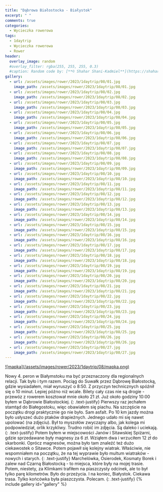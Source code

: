 ```yaml
---
title: "Dąbrowa Białostocka - Białystok"
excerpt: " "
comments: true
categories:
  - Wycieczka rowerowa
tags:
  - 1daytrip
  - Wycieczka rowerowa
  - Rower
header:
  overlay_image: random
  #overlay_filter: rgba(255, 255, 255, 0.3)
  #caption: Random code by: [**© Shahar Shani-Kadmiel**](https://shaharkadmiel.github.io)"
gallery:
  - url: /assets/images/rower/2023/1daytrip/08/01.jpg
    image_path: /assets/images/rower/2023/1daytrip/08/01.jpg
  - url: /assets/images/rower/2023/1daytrip/08/02.jpg
    image_path: /assets/images/rower/2023/1daytrip/08/02.jpg
  - url: /assets/images/rower/2023/1daytrip/08/03.jpg
    image_path: /assets/images/rower/2023/1daytrip/08/03.jpg
  - url: /assets/images/rower/2023/1daytrip/08/04.jpg
    image_path: /assets/images/rower/2023/1daytrip/08/04.jpg
  - url: /assets/images/rower/2023/1daytrip/08/05.jpg
    image_path: /assets/images/rower/2023/1daytrip/08/05.jpg
  - url: /assets/images/rower/2023/1daytrip/08/06.jpg
    image_path: /assets/images/rower/2023/1daytrip/08/06.jpg
  - url: /assets/images/rower/2023/1daytrip/08/07.jpg
    image_path: /assets/images/rower/2023/1daytrip/08/07.jpg
  - url: /assets/images/rower/2023/1daytrip/08/08.jpg
    image_path: /assets/images/rower/2023/1daytrip/08/08.jpg
  - url: /assets/images/rower/2023/1daytrip/08/09.jpg
    image_path: /assets/images/rower/2023/1daytrip/08/09.jpg
  - url: /assets/images/rower/2023/1daytrip/08/10.jpg
    image_path: /assets/images/rower/2023/1daytrip/08/10.jpg
  - url: /assets/images/rower/2023/1daytrip/08/11.jpg
    image_path: /assets/images/rower/2023/1daytrip/08/11.jpg
  - url: /assets/images/rower/2023/1daytrip/08/12.jpg
    image_path: /assets/images/rower/2023/1daytrip/08/12.jpg
  - url: /assets/images/rower/2023/1daytrip/08/13.jpg
    image_path: /assets/images/rower/2023/1daytrip/08/13.jpg
  - url: /assets/images/rower/2023/1daytrip/08/14.jpg
    image_path: /assets/images/rower/2023/1daytrip/08/14.jpg
  - url: /assets/images/rower/2023/1daytrip/08/15.jpg
    image_path: /assets/images/rower/2023/1daytrip/08/15.jpg
  - url: /assets/images/rower/2023/1daytrip/08/16.jpg
    image_path: /assets/images/rower/2023/1daytrip/08/16.jpg
  - url: /assets/images/rower/2023/1daytrip/08/17.jpg
    image_path: /assets/images/rower/2023/1daytrip/08/17.jpg
  - url: /assets/images/rower/2023/1daytrip/08/18.jpg
    image_path: /assets/images/rower/2023/1daytrip/08/18.jpg
  - url: /assets/images/rower/2023/1daytrip/08/19.jpg
    image_path: /assets/images/rower/2023/1daytrip/08/19.jpg
  - url: /assets/images/rower/2023/1daytrip/08/20.jpg
    image_path: /assets/images/rower/2023/1daytrip/08/20.jpg
  - url: /assets/images/rower/2023/1daytrip/08/21.jpg
    image_path: /assets/images/rower/2023/1daytrip/08/21.jpg
  - url: /assets/images/rower/2023/1daytrip/08/22.jpg
    image_path: /assets/images/rower/2023/1daytrip/08/22.jpg
  - url: /assets/images/rower/2023/1daytrip/08/23.jpg
    image_path: /assets/images/rower/2023/1daytrip/08/23.jpg
  - url: /assets/images/rower/2023/1daytrip/08/24.jpg
    image_path: /assets/images/rower/2023/1daytrip/08/24.jpg
  - url: /assets/images/rower/2023/1daytrip/08/25.jpg
    image_path: /assets/images/rower/2023/1daytrip/08/25.jpg
  - url: /assets/images/rower/2023/1daytrip/08/26.jpg
    image_path: /assets/images/rower/2023/1daytrip/08/26.jpg
  - url: /assets/images/rower/2023/1daytrip/08/27.jpg
    image_path: /assets/images/rower/2023/1daytrip/08/27.jpg
---
```

<a href="https://connect.garmin.com/modern/activity/embed/12126329869" onclick="window.open(this.href); return false;">
![mapka](/assets/images/rower/2023/1daytrip/08/mapka.png)
</a>

Nowy 4. peron w Białymstoku ma być przeznaczony dla regionalnych relacji. Tak było i tym razem. Pociąg do Suwałk przez Dąbrowę Białostocką, gdzie wysiadałem, miał wyruszyć o 8:50. Z przyczyn technicznych spóźnił się o 10 minut. Lepiej późno niż wcale. Bilety cały czas nie są drogie - przewóz z rowerem kosztował mnie około 21 zł. Już około godziny 10:00 byłem w Dąbrowie Białostockiej. 
{: .text-justify}
Pierwszy raz jechałem stamtąd do Białegostoku, więc obawiałem się piachu. Na szczęście na początku drogi praktycznie go nie było. Sam asfalt. Po 10 km jazdy można było usłyszeć dużo ptaków drapieżnych. Jednego udało mi się nawet upolować (na zdjęciu). Był to myszołów zwyczajny albo, jak kolega mi podpowiedział, orlik krzykliwy. Trudno robić im zdjęcia. Są daleko i uciekają. 
{: .text-justify}
Potem byłem w miejscowości Janów i Sitawskiej Spiżarni, gdzie sprzedawane były magnesy za 6 zł. Wziąłem dwa i wrzuciłem 12 zł do skarbonki. Oprócz magnesów, można było tam znaleźć też dużo ciekawostek o Sitawce. Potem pojawił się kolejny wiatrak. Właściwie, nie wspomniałem na początku, że na tej wyprawie było multum wiatraków - nowych i starych.
{: .text-justify}
Marchelówka, Osierodek, Kosmaty Borek i zalew nad Czarną Białostocką - to miejsca, które były na mojej trasie. Potem, niestety, za Klimkami trafiłem na piaszczysty odcinek, ale to był tylko parę kilometrów. Było do przeżycia. I na koniec, Białystok. Ciekawa trasa. Tylko końcówka była piaszczysta. Polecam.
{: .text-justify}
{% include gallery id="gallery" %}
<!---
{% include video id="tGySBog5v7c" provider="youtube" %}
-->


